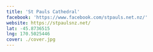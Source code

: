 ```yaml
---
title: 'St Pauls Cathedral'
facebook: 'https://www.facebook.com/stpauls.net.nz/'
website: https://stpaulsnz.net/
lat: -45.8736515
lng: 170.5025446
cover: ./cover.jpg
---
```

